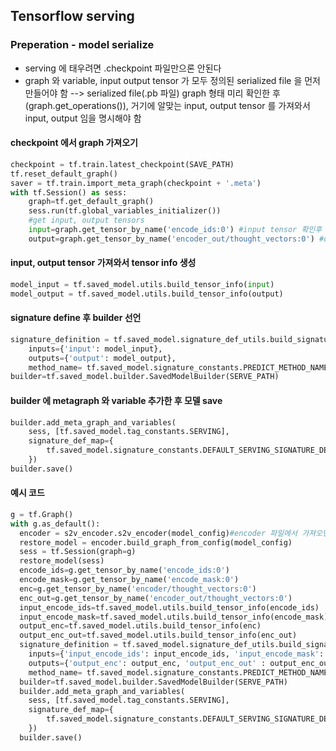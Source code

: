 ## Tensorflow serving
### Preperation - model serialize
* serving 에 태우려면 .checkpoint 파일만으론 안된다
* graph 와 variable, input output tensor 가 모두 정의된 serialized file 을 먼저 만들어야 함
--> serialized file(.pb 파일)
graph 형태 미리 확인한 후(graph.get_operations()), 거기에 알맞는 input, output tensor 를 가져와서 input, output 임을 명시해야 함


#### checkpoint 에서 graph 가져오기
```python
checkpoint = tf.train.latest_checkpoint(SAVE_PATH)
tf.reset_default_graph()
saver = tf.train.import_meta_graph(checkpoint + '.meta')
with tf.Session() as sess:
	graph=tf.get_default_graph()
    sess.run(tf.global_variables_initializer())
    #get input, output tensors
    input=graph.get_tensor_by_name('encode_ids:0') #input tensor 확인후 그 이름 넣는 것
    output=graph.get_tensor_by_name('encoder_out/thought_vectors:0') #output tensor 확인 후 그 이름 넣는 것
```

#### input, output tensor 가져와서 tensor info 생성
```python
model_input = tf.saved_model.utils.build_tensor_info(input)
model_output = tf.saved_model.utils.build_tensor_info(output)
```

#### signature define 후 builder 선언
```python
signature_definition = tf.saved_model.signature_def_utils.build_signature_def(
    inputs={'input': model_input},
    outputs={'output': model_output},
    method_name= tf.saved_model.signature_constants.PREDICT_METHOD_NAME)
builder=tf.saved_model.builder.SavedModelBuilder(SERVE_PATH)
```

#### builder 에 metagraph 와 variable 추가한 후 모델 save
```python
builder.add_meta_graph_and_variables(
    sess, [tf.saved_model.tag_constants.SERVING],
    signature_def_map={
        tf.saved_model.signature_constants.DEFAULT_SERVING_SIGNATURE_DEF_KEY : signature_definition
    })
builder.save()
```

#### 예시 코드
```python
g = tf.Graph()
with g.as_default():
  encoder = s2v_encoder.s2v_encoder(model_config)#encoder 파일에서 가져오면서 tensor 변형 있어서 이렇게 한것임 / 사실 그냥 checkpoint 파일에서 그냥 읽어오면 됨
  restore_model = encoder.build_graph_from_config(model_config)
  sess = tf.Session(graph=g)
  restore_model(sess)
  encode_ids=g.get_tensor_by_name('encode_ids:0')
  encode_mask=g.get_tensor_by_name('encode_mask:0')
  enc=g.get_tensor_by_name('encoder/thought_vectors:0')
  enc_out=g.get_tensor_by_name('encoder_out/thought_vectors:0')
  input_encode_ids=tf.saved_model.utils.build_tensor_info(encode_ids)
  input_encode_mask=tf.saved_model.utils.build_tensor_info(encode_mask)
  output_enc=tf.saved_model.utils.build_tensor_info(enc)
  output_enc_out=tf.saved_model.utils.build_tensor_info(enc_out)
  signature_definition = tf.saved_model.signature_def_utils.build_signature_def(
    inputs={'input_encode_ids': input_encode_ids, 'input_encode_mask': input_encode_mask},
    outputs={'output_enc': output_enc, 'output_enc_out' : output_enc_out},
    method_name= tf.saved_model.signature_constants.PREDICT_METHOD_NAME)
  builder=tf.saved_model.builder.SavedModelBuilder(SERVE_PATH)
  builder.add_meta_graph_and_variables(
    sess, [tf.saved_model.tag_constants.SERVING],
    signature_def_map={
        tf.saved_model.signature_constants.DEFAULT_SERVING_SIGNATURE_DEF_KEY : signature_definition
    })
  builder.save()

```